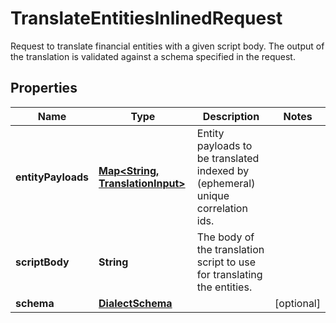 

# TranslateEntitiesInlinedRequest

Request to translate financial entities with a given script body.  The output of the translation is validated against a schema specified in the request.

## Properties

| Name | Type | Description | Notes |
|------------ | ------------- | ------------- | -------------|
|**entityPayloads** | [**Map&lt;String, TranslationInput&gt;**](TranslationInput.md) | Entity payloads to be translated indexed by (ephemeral) unique correlation ids. |  |
|**scriptBody** | **String** | The body of the translation script to use for translating the entities. |  |
|**schema** | [**DialectSchema**](DialectSchema.md) |  |  [optional] |



